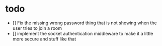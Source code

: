 # todo
- [] Fix the missing wrong password thing that is not showing when the user tries to join a room
- [] implement the socket authentication middleware to make it a little more secure and stuff like that
